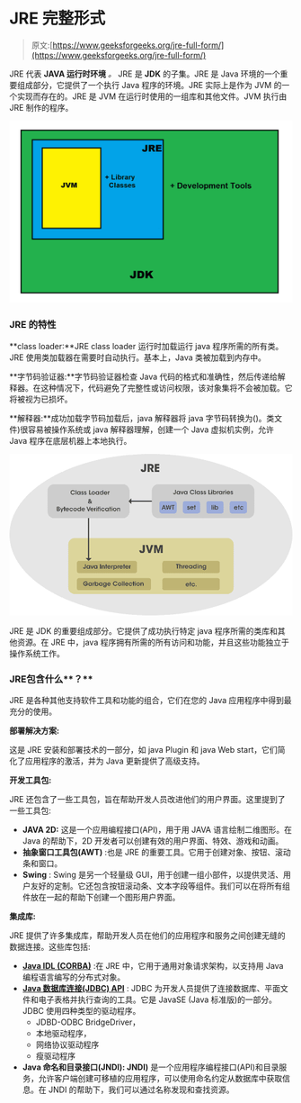 # JRE 完整形式

> 原文:[https://www.geeksforgeeks.org/jre-full-form/](https://www.geeksforgeeks.org/jre-full-form/)

JRE 代表 **JAVA 运行时环境** *。* JRE 是 **JDK** 的子集。JRE 是 Java 环境的一个重要组成部分，它提供了一个执行 Java 程序的环境。JRE 实际上是作为 JVM 的一个实现而存在的。JRE 是 JVM 在运行时使用的一组库和其他文件。JVM 执行由 JRE 制作的程序。

![](img/accc3914eb1d0e2f2994ca39bd0ea57a.png)

### **JRE 的特性**

**class loader:**JRE class loader 运行时加载运行 java 程序所需的所有类。JRE 使用类加载器在需要时自动执行。基本上，Java 类被加载到内存中。

**字节码验证器:**字节码验证器检查 Java 代码的格式和准确性，然后传递给解释器。在这种情况下，代码避免了完整性或访问权限，该对象集将不会被加载。它将被视为已损坏。

**解释器:**成功加载字节码加载后，java 解释器将 java 字节码转换为()。类文件)很容易被操作系统或 java 解释器理解，创建一个 Java 虚拟机实例，允许 Java 程序在底层机器上本地执行。

![](img/5851614c69aab9b7844555c387535b3d.png)

JRE 是 JDK 的重要组成部分。它提供了成功执行特定 java 程序所需的类库和其他资源。在 JRE 中，java 程序拥有所需的所有访问和功能，并且这些功能独立于操作系统工作。

### **JRE**包含什么**？**

JRE 是各种其他支持软件工具和功能的组合，它们在您的 Java 应用程序中得到最充分的使用。

**部署解决方案:**

这是 JRE 安装和部署技术的一部分，如 java Plugin 和 java Web start，它们简化了应用程序的激活，并为 Java 更新提供了高级支持。

**开发工具包:**

JRE 还包含了一些工具包，旨在帮助开发人员改进他们的用户界面。这里提到了一些工具包:

*   **JAVA 2D:** 这是一个应用编程接口(API)，用于用 JAVA 语言绘制二维图形。在 Java 的帮助下，2D 开发者可以创建有效的用户界面、特效、游戏和动画。
*   **抽象窗口工具包(AWT)** :也是 JRE 的重要工具。它用于创建对象、按钮、滚动条和窗口。
*   **Swing** : Swing 是另一个轻量级 GUI，用于创建一组小部件，以提供灵活、用户友好的定制。它还包含按钮滚动条、文本字段等组件。我们可以在将所有组件放在一起的帮助下创建一个图形用户界面。

**集成库:**

JRE 提供了许多集成库，帮助开发人员在他们的应用程序和服务之间创建无缝的数据连接。这些库包括:

*   [**Java IDL (CORBA)**](https://www.geeksforgeeks.org/difference-between-rmi-and-corba/) :在 JRE 中，它用于通用对象请求架构，以支持用 Java 编程语言编写的分布式对象。
*   [**Java 数据库连接(JDBC) API**](https://www.geeksforgeeks.org/introduction-to-jdbc/) : JDBC 为开发人员提供了连接数据库、平面文件和电子表格并执行查询的工具。它是 JavaSE (Java 标准版)的一部分。JDBC 使用四种类型的驱动程序。
    *   JDBD-ODBC BridgeDriver，
    *   本地驱动程序，
    *   网络协议驱动程序
    *   瘦驱动程序
*   **Java 命名和目录接口(JNDI): JNDI)** 是一个应用程序编程接口(API)和目录服务，允许客户端创建可移植的应用程序，可以使用命名约定从数据库中获取信息。在 JNDI 的帮助下，我们可以通过名称发现和查找资源。